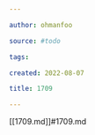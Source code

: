 ```yaml
---

author: ohmanfoo

source: #todo

tags: 

created: 2022-08-07

title: 1709

---
```

[[1709.md]]#1709.md